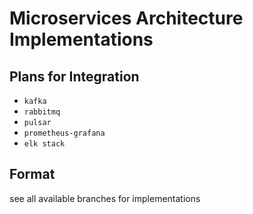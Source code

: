 # Microservices Architecture Implementations

## Plans for Integration

- `kafka`
- `rabbitmq`
- `pulsar`
- `prometheus-grafana`
- `elk stack`

## Format

see all available branches for implementations